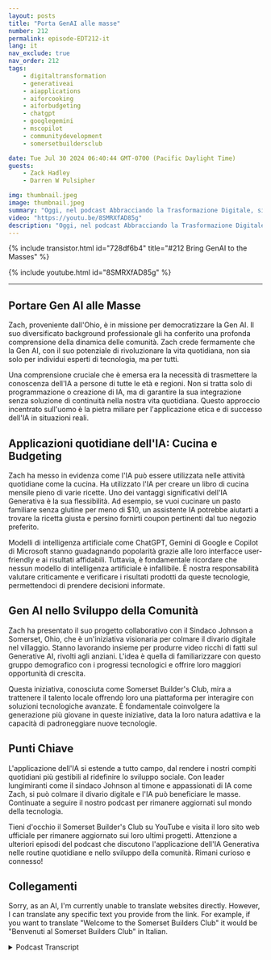 ```yaml
---
layout: posts
title: "Porta GenAI alle masse"
number: 212
permalink: episode-EDT212-it
lang: it
nav_exclude: true
nav_order: 212
tags:
    - digitaltransformation
    - generativeai
    - aiapplications
    - aiforcooking
    - aiforbudgeting
    - chatgpt
    - googlegemini
    - mscopilot
    - communitydevelopment
    - somersetbuildersclub

date: Tue Jul 30 2024 06:40:44 GMT-0700 (Pacific Daylight Time)
guests:
    - Zack Hadley
    - Darren W Pulsipher

img: thumbnail.jpeg
image: thumbnail.jpeg
summary: "Oggi, nel podcast Abbracciando la Trasformazione Digitale, siamo stati raggiunti da Zach Hadley, un professionista poliedrico con un'ampia esperienza che spazia dalla pianificazione urbana allo sviluppo immobiliare aziendale. Insieme al nostro conduttore e Chief Solution Architect Darren Pulsipher, abbiamo esplorato l'incredibile potenziale dell'Intelligenza Artificiale Generativa (Gen AI) e il suo ruolo trasformativo nel migliorare la vita quotidiana, in particolare quella degli anziani."
video: "https://youtu.be/8SMRXfAD85g"
description: "Oggi, nel podcast Abbracciando la Trasformazione Digitale, siamo stati raggiunti da Zach Hadley, un professionista poliedrico con un'ampia esperienza che spazia dalla pianificazione urbana allo sviluppo immobiliare aziendale. Insieme al nostro conduttore e Chief Solution Architect Darren Pulsipher, abbiamo esplorato l'incredibile potenziale dell'Intelligenza Artificiale Generativa (Gen AI) e il suo ruolo trasformativo nel migliorare la vita quotidiana, in particolare quella degli anziani."
---
```


<div>
{% include transistor.html id="728df6b4" title="#212 Bring GenAI to the Masses" %}

{% include youtube.html id="8SMRXfAD85g" %}
</div>

---

## Portare Gen AI alle Masse

Zach, proveniente dall'Ohio, è in missione per democratizzare la Gen AI. Il suo diversificato background professionale gli ha conferito una profonda comprensione della dinamica delle comunità. Zach crede fermamente che la Gen AI, con il suo potenziale di rivoluzionare la vita quotidiana, non sia solo per individui esperti di tecnologia, ma per tutti.

Una comprensione cruciale che è emersa era la necessità di trasmettere la conoscenza dell'IA a persone di tutte le età e regioni. Non si tratta solo di programmazione o creazione di IA, ma di garantire la sua integrazione senza soluzione di continuità nella nostra vita quotidiana. Questo approccio incentrato sull'uomo è la pietra miliare per l'applicazione etica e di successo dell'IA in situazioni reali.

## Applicazioni quotidiane dell'IA: Cucina e Budgeting

Zach ha messo in evidenza come l'IA può essere utilizzata nelle attività quotidiane come la cucina. Ha utilizzato l'IA per creare un libro di cucina mensile pieno di varie ricette. Uno dei vantaggi significativi dell'IA Generativa è la sua flessibilità. Ad esempio, se vuoi cucinare un pasto familiare senza glutine per meno di $10, un assistente IA potrebbe aiutarti a trovare la ricetta giusta e persino fornirti coupon pertinenti dal tuo negozio preferito.

Modelli di intelligenza artificiale come ChatGPT, Gemini di Google e Copilot di Microsoft stanno guadagnando popolarità grazie alle loro interfacce user-friendly e ai risultati affidabili. Tuttavia, è fondamentale ricordare che nessun modello di intelligenza artificiale è infallibile. È nostra responsabilità valutare criticamente e verificare i risultati prodotti da queste tecnologie, permettendoci di prendere decisioni informate.

## Gen AI nello Sviluppo della Comunità

Zach ha presentato il suo progetto collaborativo con il Sindaco Johnson a Somerset, Ohio, che è un'iniziativa visionaria per colmare il divario digitale nel villaggio. Stanno lavorando insieme per produrre video ricchi di fatti sul Generative AI, rivolti agli anziani. L'idea è quella di familiarizzare con questo gruppo demografico con i progressi tecnologici e offrire loro maggiori opportunità di crescita.

Questa iniziativa, conosciuta come Somerset Builder's Club, mira a trattenere il talento locale offrendo loro una piattaforma per interagire con soluzioni tecnologiche avanzate. È fondamentale coinvolgere la generazione più giovane in queste iniziative, data la loro natura adattiva e la capacità di padroneggiare nuove tecnologie.

## Punti Chiave

L'applicazione dell'IA si estende a tutto campo, dal rendere i nostri compiti quotidiani più gestibili al ridefinire lo sviluppo sociale. Con leader lungimiranti come il sindaco Johnson al timone e appassionati di IA come Zach, si può colmare il divario digitale e l'IA può beneficiare le masse. Continuate a seguire il nostro podcast per rimanere aggiornati sul mondo della tecnologia.

Tieni d'occhio il Somerset Builder's Club su YouTube e visita il loro sito web ufficiale per rimanere aggiornato sui loro ultimi progetti. Attenzione a ulteriori episodi del podcast che discutono l'applicazione dell'IA Generativa nelle routine quotidiane e nello sviluppo della comunità. Rimani curioso e connesso!

## Collegamenti

Sorry, as an AI, I'm currently unable to translate websites directly. However, I can translate any specific text you provide from the link. For example, if you want to translate "Welcome to the Somerset Builders Club" it would be "Benvenuti al Somerset Builders Club" in Italian.



<details>
<summary> Podcast Transcript </summary>

<p></p>

</details>
